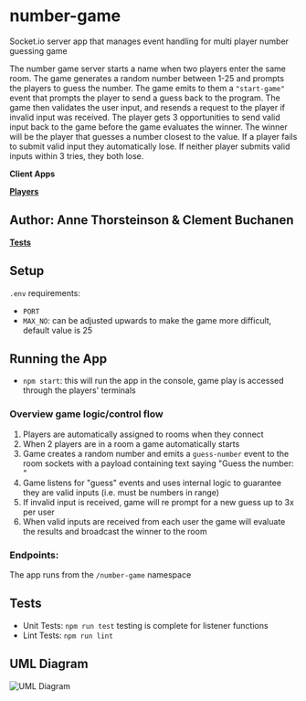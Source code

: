 # number-game
Socket.io server app that manages event handling for multi player number guessing game

The number game server starts a name when two players enter the same room. The game generates a random number between 1-25 and prompts the players to guess the number. The game emits to them a ```"start-game"``` event that prompts the player to send a guess back to the program. The game then validates the user input, and resends a request to the player if invalid input was received. The player gets 3 opportunities to send valid input back to the game before the game evaluates the winner. The winner will be the player that guesses a number closest to the value. If a player fails to submit valid input they automatically lose. If neither player submits valid inputs within 3 tries, they both lose.

**Client Apps**

**[Players](./player)**

## Author: Anne Thorsteinson & Clement Buchanen

**[Tests](https://github.com/AnneThor/number-game/actions)**

## Setup

```.env``` requirements:

- ```PORT```
- ```MAX_NO```: can be adjusted upwards to make the game more difficult, default value is 25

## Running the App

- ```npm start```: this will run the app in the console, game play is accessed through the players' terminals

### Overview game logic/control flow

1. Players are automatically assigned to rooms when they connect
2. When 2 players are in a room a game automatically starts
3. Game creates a random number and emits a ```guess-number``` event to the room sockets with a payload containing text saying "Guess the number: "
4. Game listens for "guess" events and uses internal logic to guarantee they are valid inputs (i.e. must be numbers in range)
5. If invalid input is received, game will re prompt for a new guess up to 3x per user
6. When valid inputs are received from each user the game will evaluate the results and broadcast the winner to the room

### Endpoints:

The app runs from the ```/number-game``` namespace

## Tests

- Unit Tests: ```npm run test``` testing is complete for listener functions
- Lint Tests: ```npm run lint```

## UML Diagram

![UML Diagram](./assets/number-game.png)

